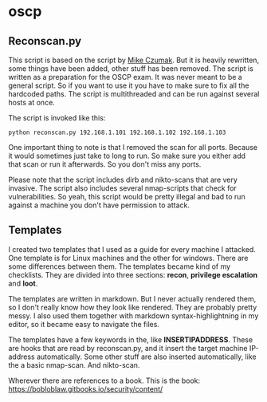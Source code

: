 # oscp

## Reconscan.py

This script is based on the script by [Mike Czumak](http://www.securitysift.com/offsec-pwb-oscp/). But it is heavily rewritten, some things have been added, other stuff has been removed. The script is written as a preparation for the OSCP exam. It was never meant to be a general script. So if you want to use it you have to make sure to fix all the hardcoded paths. The script is multithreaded and can be run against several hosts at once.

The script is invoked like this:

```
python reconscan.py 192.168.1.101 192.168.1.102 192.168.1.103
```

One important thing to note is that I removed the scan for all ports. Because it would sometimes just take to long to run. So make sure you either add that scan or run it afterwards. So you don't miss any ports.

Please note that the script includes dirb and nikto-scans that are very invasive. The script also includes several nmap-scripts that check for vulnerabilities. So yeah, this script would be pretty illegal and bad to run against a machine you don't have permission to attack.

## Templates

I created two templates that I used as a guide for every machine I attacked. One template is for Linux machines and the other for windows. There are some differences between them. The templates became kind of my checklists. They are divided into three sections: **recon**, **privilege escalation** and **loot**.  

The templates are written in markdown. But I never actually rendered them, so I don't really know how they look like rendered. They are probably pretty messy. I also used them together with markdown syntax-highlightning in my editor, so it became easy to navigate the files.

The templates have a few keywords in the, like **INSERTIPADDRESS**. These are hooks that are read by reconscan.py, and it insert the target machine IP-address automatically. Some other stuff are also inserted automatically, like the a basic nmap-scan. And nikto-scan.

Wherever there are references to a book. This is the book: https://bobloblaw.gitbooks.io/security/content/

